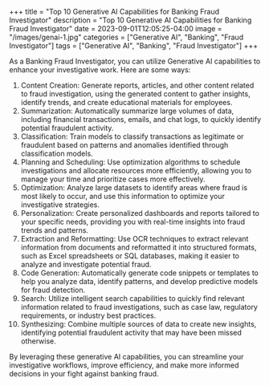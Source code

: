 +++
title = "Top 10 Generative AI Capabilities for Banking Fraud Investigator"
description = "Top 10 Generative AI Capabilities for Banking Fraud Investigator"
date = 2023-09-01T12:05:25-04:00
image = "/images/genai-1.jpg"
categories = ["Generative AI", "Banking", "Fraud Investigator"]
tags = ["Generative AI", "Banking", "Fraud Investigator"]
+++

As a Banking Fraud Investigator, you can utilize Generative AI capabilities to enhance your investigative work. Here are some ways:

1. Content Creation: Generate reports, articles, and other content related to fraud investigation, using the generated content to gather insights, identify trends, and create educational materials for employees.
2. Summarization: Automatically summarize large volumes of data, including financial transactions, emails, and chat logs, to quickly identify potential fraudulent activity.
3. Classification: Train models to classify transactions as legitimate or fraudulent based on patterns and anomalies identified through classification models.
4. Planning and Scheduling: Use optimization algorithms to schedule investigations and allocate resources more efficiently, allowing you to manage your time and prioritize cases more effectively.
5. Optimization: Analyze large datasets to identify areas where fraud is most likely to occur, and use this information to optimize your investigative strategies.
6. Personalization: Create personalized dashboards and reports tailored to your specific needs, providing you with real-time insights into fraud trends and patterns.
7. Extraction and Reformatting: Use OCR techniques to extract relevant information from documents and reformatted it into structured formats, such as Excel spreadsheets or SQL databases, making it easier to analyze and investigate potential fraud.
8. Code Generation: Automatically generate code snippets or templates to help you analyze data, identify patterns, and develop predictive models for fraud detection.
9. Search: Utilize intelligent search capabilities to quickly find relevant information related to fraud investigations, such as case law, regulatory requirements, or industry best practices.
10. Synthesizing: Combine multiple sources of data to create new insights, identifying potential fraudulent activity that may have been missed otherwise.

By leveraging these generative AI capabilities, you can streamline your investigative workflows, improve efficiency, and make more informed decisions in your fight against banking fraud.